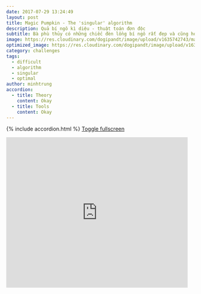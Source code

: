 ```yaml
---
date: 2017-07-29 13:24:49
layout: post
title: Magic Pumpkin - The 'singular' algorithm
description: Quả bí ngô kì diệu - thuật toán đơn độc
subtitle: Bà phù thủy có những chiếc đèn lồng bí ngô rất đẹp và cũng hoạt động rất khác thường. Làm sao bật hết các đèn lên đây?
image: https://res.cloudinary.com/dogipandt/image/upload/v1635742743/magic-pumkins_hzblxf.png
optimized_image: https://res.cloudinary.com/dogipandt/image/upload/v1635742743/magic-pumkins_hzblxf.png
category: challenges
tags:
  - difficult
  - algorithm
  - singular
  - optimal
author: minhtrung
accordion:
  - title: Theory
    content: Okay
  - title: Tools
    content: Okay
---
```

{% include accordion.html %}
<a href= "https://scratch.mit.edu/projects/566389290/fullscreen/">Toggle fullscreen </a>
<iframe src="https://scratch.mit.edu/projects/566389290/embed" allowtransparency="true" width="485" height="402" frameborder="0" scrolling="no" allowfullscreen></iframe>